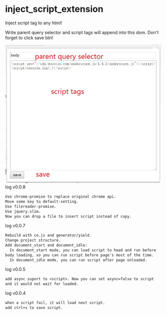 # inject_script_extension

Inject script tag to any html!

Write parent query selector and script tags will append into this dom.
Don't forget to click save btn!

![](https://github.com/fgfg163/inject_script_extension/blob/master/README/example.jpg?raw=true)
log v0.0.8
```
Use chrome-promise to replace original chrome api.
Move some key to default-setting.
Use filereader-promise.
Use jquery.slim.
Now you can drop a file to insert script instead of copy.

```

log v0.0.7
```
Rebuild with co.js and generator/yield.
Change project structure.
Add document_start and document_idle:
  In document_start mode, you can load script to head and run before body loading, so you can run script before page's most of the time.
  In document_idle mode, you can run script after page onloaded.

```
log v0.0.5
```
add async suport to <script>. Now you can set async=false to script and it would not wait for loaded.

```

log v0.0.4
```
when a script fail, it will load next script.
add ctrl+s to save script.

```
